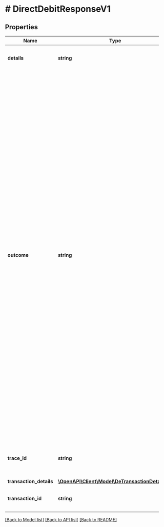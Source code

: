 # # DirectDebitResponseV1

## Properties

Name | Type | Description | Notes
------------ | ------------- | ------------- | -------------
**details** | **string** | Details of the outbound Direct Debit transfer | [optional]
**outcome** | **string** | Status of the Direct Debits. Possible values:  * **RECEIVED**: Direct Debit request received for processing  * **ACCEPTED**: Direct Debit has been accepted and awaiting submission to next Direct Entry payment batch  * **REJECTED**: Direct Debit request failed validation or authorization and can&#39;t be executed  * **SUBMITTED**: Direct Debit has been accepted and submitted in Direct Entry payment batch  * **RETURNED**: Direct Debit request failed and was returned from the recipient financial institution. This direct debit cannot be executed  * **COMPLETE**: Direct Debit request was successful and customer account credited successfully  * **INCOMPLETE**: Direct Debit request was successful, but customer account crediting failed |
**trace_id** | **string** | Unique identifier (UUID) of the request used by Shaype to troubleshoot | [optional]
**transaction_details** | [**\OpenAPI\Client\Model\DeTransactionDetailsV1**](DeTransactionDetailsV1.md) |  | [optional]
**transaction_id** | **string** | Unique identifier (UUID) of the Transaction |

[[Back to Model list]](../../README.md#models) [[Back to API list]](../../README.md#endpoints) [[Back to README]](../../README.md)
